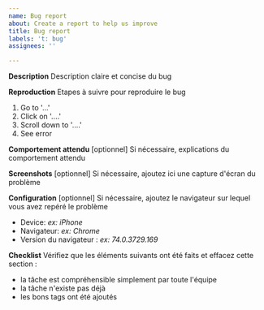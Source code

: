 ```yaml
---
name: Bug report
about: Create a report to help us improve
title: Bug report
labels: 't: bug'
assignees: ''

---
```


**Description**
Description claire et concise du bug

**Reproduction**
Etapes à suivre pour reproduire le bug
1. Go to '...'
2. Click on '....'
3. Scroll down to '....'
4. See error

**Comportement attendu**
[optionnel] Si nécessaire, explications du comportement attendu

**Screenshots**
[optionnel] Si nécessaire, ajoutez ici une capture d'écran du problème

**Configuration**
[optionnel] Si nécessaire, ajoutez le navigateur sur lequel vous avez repéré le problème
- Device: _ex: iPhone_
- Navigateur: _ex: Chrome_
- Version du navigateur : _ex: 74.0.3729.169_

**Checklist**
Vérifiez que les éléments suivants ont été faits et effacez cette section :
- la tâche est compréhensible simplement par toute l'équipe
- la tâche n'existe pas déjà
- les bons tags ont été ajoutés

